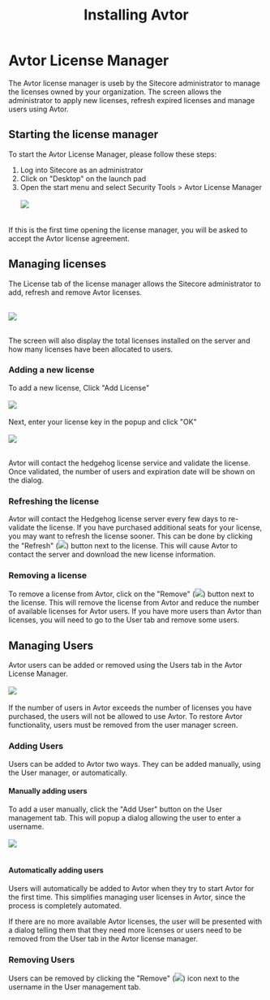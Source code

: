 ﻿---
title: Installing Avtor
layout: AvtorLayout
---

# Avtor License Manager
The Avtor license manager is useb by the Sitecore administrator to manage the licenses owned by your organization. The screen allows the administrator to apply new licenses, refresh expired licenses and manage users using Avtor.

## Starting the license manager
To start the Avtor License Manager, please follow these steps:

1. Log into Sitecore as an administrator
2. Click on "Desktop" on the launch pad
3. Open the start menu and select Security Tools > Avtor License Manager<br/><br/> ![](/Images/Avtor/LicMan_1.png)<br/><br/>

If this is the first time opening the license manager, you will be asked to accept the Avtor license agreement.

## Managing licenses
The License tab of the license manager allows the Sitecore administrator to add, refresh and remove Avtor licenses. 

<br/> ![](/Images/Avtor/LicMan_4.png)<br/><br/>

The screen will also display the total licenses installed on the server and how many licenses have been allocated to users.

### Adding a new license
To add a new license, Click "Add License" <br/><br/>![](/Images/Avtor/LicMan_2.png)<br/><br/>
Next, enter your license key in the popup and click "OK" <br/><br/> ![](/Images/Avtor/LicMan_3.png)<br/><br/>

Avtor will contact the hedgehog license service and validate the license. Once validated, the number of users and expiration date will be shown on the dialog.

### Refreshing the license
Avtor will contact the Hedgehog license server every few days to re-validate the license. If you have purchased additional seats for your license, you may want to refresh the license sooner. This can be done by clicking the "Refresh" (![](/Images/Avtor/Icon_Refresh.png)) button next to the license. This will cause Avtor to contact the server and download the new license information.

### Removing a license
To remove a license from Avtor, click on the "Remove" (![](/Images/Avtor/Icon_Delete.png)) button next to the license. This will remove the license from Avtor and reduce the number of available licenses for Avtor users. If you have more users than Avtor than licenses, you will need to go to the User tab and remove some users.

## Managing Users
Avtor users can be added or removed using the Users tab in the Avtor License Manager.
<br/><br/>
![](/Images/Avtor/LicMan_Users.png)
<br/><br/>
If the number of users in Avtor exceeds the number of licenses you have purchased, the users will not be allowed to use Avtor. To restore Avtor functionality, users must be removed from the user manager screen.

### Adding Users
Users can be added to Avtor two ways. They can be added manually, using the User manager, or automatically. 

#### Manually adding users
To add a user manually, click the "Add User" button on the User management tab. This will popup a dialog allowing the user to enter a username.
<br/><br/>
![](/Images/Avtor/LicMan_AddUser.png)
<br/><br/>
#### Automatically adding users
Users will automatically be added to Avtor when they try to start Avtor for the first time. This simplifies managing user licenses in Avtor, since the process is completely automated.

If there are no more available Avtor licenses, the user will be presented with a dialog telling them that they need more licenses or users need to be removed from the User tab in the Avtor license manager.

### Removing Users
Users can be removed by clicking the "Remove" (![](/Images/Avtor/Icon_Delete.png)) icon next to the username in the User management tab.
